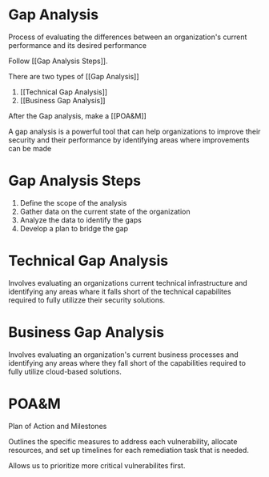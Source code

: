 # Gap Analysis

Process of evaluating the differences between an organization's current performance and its desired performance

Follow [[Gap Analysis Steps]].

There are two types of [[Gap Analysis]]
1. [[Technical Gap Analysis]]
2. [[Business Gap Analysis]]

After the Gap analysis, make a [[POA&M]]

A gap analysis is a powerful tool that can help organizations to improve their security and their performance by identifying areas where improvements can be made

# Gap Analysis Steps
1. Define the scope of the analysis
2. Gather data on the current state of the organization
3. Analyze the data to identify the gaps
4. Develop a plan to bridge the gap

# Technical Gap Analysis

Involves evaluating an organizations current technical infrastructure and identifying any areas whare it falls short of the technical capabilites required to fully utilizze their security solutions.

# Business Gap Analysis

Involves evaluating an organization's current business processes and identifying any areas where they fall short of the capabilities required to fully utilize cloud-based solutions.

# POA&M

Plan of Action and Milestones

Outlines the specific measures to address each vulnerability, allocate resources, and set up timelines for each remediation task that is needed.

Allows us to prioritize more critical vulnerabilites first.
